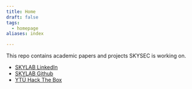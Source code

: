 ```yaml
---
title: Home
draft: false
tags:
  - homepage
aliases: index

---
```

 
This repo contains academic papers and projects SKYSEC is working on.

- [SKYLAB LinkedIn](https://www.linkedin.com/company/ytuskylab/posts/?feedView=all)
- [SKYLAB Github](https://github.com/skylab-kulubu)
- [YTÜ Hack The Box](https://app.hackthebox.com/universities/overview/889)
